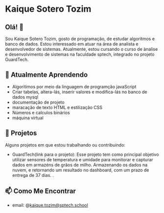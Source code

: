 # Kaique Sotero Tozim

## Olá! 👋

Sou Kaique Sotero Tozim, gosto de programação, de estudar algoritmos e banco de dados. Estou interessado em atuar na área de analista e desenvolvedor de sistemas. Atualmente, estou cursando o curso de ànalise e desenvolvimento de sistemas na faculdade sptech, integrado no projeto GuardTech.

## 🌱 Atualmente Aprendendo

- Algoritimos por meio da linguagem de programção javaScript
- Criar tabelas, altera-lás, inserir valores e modifica-lás no banco de dados mysql
- documentação de projeto
- maracação de texto HTML e estilização CSS
- Números e calculos binários
- máquina virtual 

## 🚀 Projetos

Alguns projetos em que estou trabalhando ou contribuindo:

- GuardTech(link para o projeto): Esse projeto tem como principal objetivo  utilizar sensores de temperatura e umidade para monitorar e capturar dados em armazéns de grãos de milho. Armazenando os dados na nuvem, e retornando um resultado no dashboard, com um prazo de entrega de 37 dias. .

## 📫 Como Me Encontrar

- email: @kaique.tozim@sptech.school


